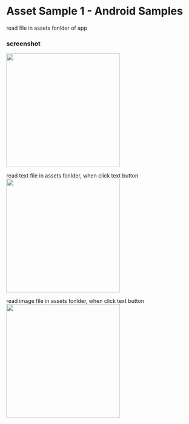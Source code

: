 Asset Sample 1 - Android Samples
===============

read file in assets fonlder of app <br/>


### screenshot <br/>
<image src="https://raw.githubusercontent.com/ohwada/Android_Samples/master/AssetSampl1/screenshot/screenshot_asset_main.png" width="300" /><br/>

read text file in assets fonlder, when click text button <br/>
<image src="https://raw.githubusercontent.com/ohwada/Android_Samples/master/AssetSampl1/screenshot/screenshot_asset_text.png" width="300" /><br/>

read image file in assets fonlder, when click text button <br/>
<image src="https://raw.githubusercontent.com/ohwada/Android_Samples/master/AssetSampl1/screenshot/screenshot_asset_image.png" width="300" /><br/>

